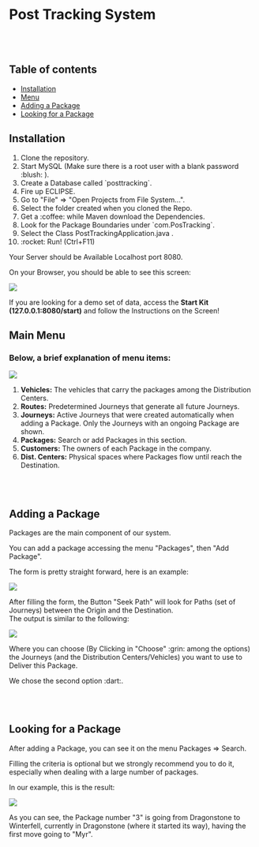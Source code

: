 # Post Tracking System
<br><br>
## Table of contents
- [Installation](#installation)
- [Menu](#main-menu)
- [Adding a Package](#adding-a-package)
- [Looking for a Package](#looking-for-a-package)

## Installation
<ol>
    <li>Clone the repository.</li>
    <li>Start MySQL (Make sure there is a root user with a blank password :blush: ).</li>
    <li>Create a Database called `posttracking`.</li>
    <li>Fire up ECLIPSE.</li>
    <li>Go to "File" => "Open Projects from File System...".</li>
    <li>Select the folder created when you cloned the Repo.</li>
    <li>Get a :coffee: while Maven download the Dependencies.</li>
    <li>Look for the Package Boundaries under `com.PosTracking`.</li>
    <li>Select the Class PostTrackingApplication.java .</li>
    <li>:rocket: Run! (Ctrl+F11)</li>
</ol>
<p>Your Server should be Available Localhost port 8080.</p>
<p>On your Browser, you should be able to see this screen: </p>
<img src="https://github.com/cesarreboucas/PostTracking/blob/master/Support/Instalation/screenIndex.png?raw=true" />
<p>If you are looking for a demo set of data, access the 
    <strong>Start Kit (127.0.0.1:8080/start)</strong> and follow the Instructions on the Screen!</p>

## Main Menu

### Below, a brief explanation of menu items:
<img src="https://github.com/cesarreboucas/PostTracking/blob/master/Support/Instalation/menu.png?raw=true" />
<ol>
    <li><strong>Vehicles:</strong>
        The vehicles that carry the packages among the Distribution Centers.</li>
    <li><strong>Routes:</strong>
        Predetermined Journeys that generate all future Journeys.</li>
    <li><strong>Journeys:</strong>
        Active Journeys that were created automatically when adding a Package. Only the Journeys with
        an ongoing Package are shown.</li>
    <li><strong>Packages:</strong> Search or add Packages in this section.</li>
    <li><strong>Customers:</strong> The owners of each Package in the company.</li>
    <li><strong>Dist. Centers:</strong> Physical spaces where Packages flow until reach 
        the Destination.</li>
</ol>
<br/><br/>

## Adding a Package
<p> Packages are the main component of our system.</p>
<p> You can add a package accessing the menu "Packages", then "Add Package".</p>
<p> The form is pretty straight forward, here is an example:</p>
<img src="https://github.com/cesarreboucas/PostTracking/blob/master/Support/Instalation/add_package.png?raw=true" />
<p>After filling the form, the Button "Seek Path" will look for Paths (set of Journeys) between the Origin and the Destination.<br/>The output is similar to the following:</p>
<img src="https://github.com/cesarreboucas/PostTracking/blob/master/Support/Instalation/seekpath.png?raw=true" />
<p>Where you can choose (By Clicking in "Choose" :grin: among the options) the Journeys (and the Distribution Centers/Vehicles) you want to use to Deliver this Package.</p>
<p>We chose the second option :dart:.</p>
<br/><br/>

## Looking for a Package
<p>After adding a Package, you can see it on the menu Packages => Search.</p>
<p>Filling the criteria is optional but we strongly recommend you to do it, especially when dealing with a large number of packages.</p>
<p>In our example, this is the result:</p>
<img src="https://github.com/cesarreboucas/PostTracking/blob/master/Support/Instalation/packages_main.png?raw=true" />
<p></p>As you can see, the Package number "3" is going from Dragonstone to Winterfell, currently in Dragonstone (where it started its way), having the first move going to "Myr".</p>
